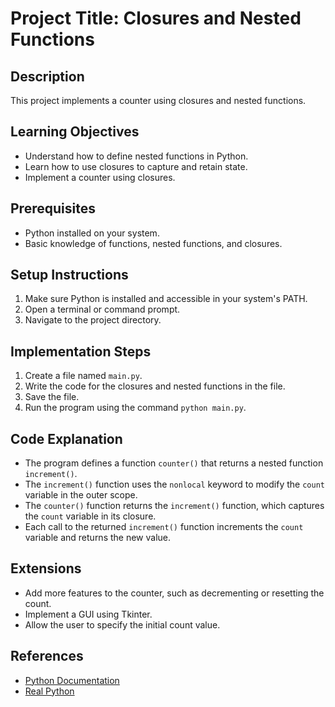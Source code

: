 # Project Title: Closures and Nested Functions

## Description
This project implements a counter using closures and nested functions.

## Learning Objectives
- Understand how to define nested functions in Python.
- Learn how to use closures to capture and retain state.
- Implement a counter using closures.

## Prerequisites
- Python installed on your system.
- Basic knowledge of functions, nested functions, and closures.

## Setup Instructions
1.  Make sure Python is installed and accessible in your system's PATH.
2.  Open a terminal or command prompt.
3.  Navigate to the project directory.

## Implementation Steps
1.  Create a file named `main.py`.
2.  Write the code for the closures and nested functions in the file.
3.  Save the file.
4.  Run the program using the command `python main.py`.

## Code Explanation
- The program defines a function `counter()` that returns a nested function `increment()`.
- The `increment()` function uses the `nonlocal` keyword to modify the `count` variable in the outer scope.
- The `counter()` function returns the `increment()` function, which captures the `count` variable in its closure.
- Each call to the returned `increment()` function increments the `count` variable and returns the new value.

## Extensions
- Add more features to the counter, such as decrementing or resetting the count.
- Implement a GUI using Tkinter.
- Allow the user to specify the initial count value.

## References
- [Python Documentation](https://docs.python.org/3/)
- [Real Python](https://realpython.com/)
